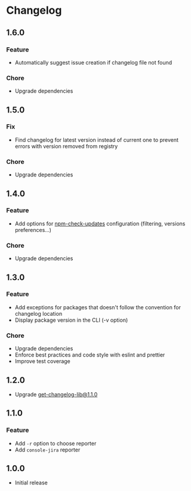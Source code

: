 # Changelog

## 1.6.0

### Feature

-   Automatically suggest issue creation if changelog file not found

### Chore

-   Upgrade dependencies

## 1.5.0

### Fix

-   Find changelog for latest version instead of current one to prevent errors with version removed from registry

### Chore

-   Upgrade dependencies

## 1.4.0

### Feature

-   Add options for [npm-check-updates](https://github.com/raineorshine/npm-check-updates) configuration (filtering, versions preferences...)

### Chore

-   Upgrade dependencies

## 1.3.0

### Feature

-   Add exceptions for packages that doesn't follow the convention for changelog location
-   Display package version in the CLI (-v option)

### Chore

-   Upgrade dependencies
-   Enforce best practices and code style with eslint and prettier
-   Improve test coverage

## 1.2.0

-   Upgrade get-changelog-lib@1.1.0

## 1.1.0

### Feature

-   Add `-r` option to choose reporter
-   Add `console-jira` reporter

## 1.0.0

-   Initial release
